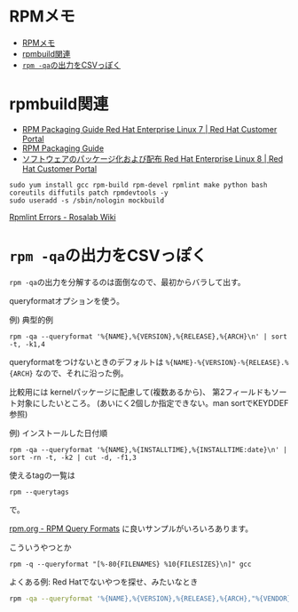# RPMメモ

- [RPMメモ](#rpm%e3%83%a1%e3%83%a2)
- [rpmbuild関連](#rpmbuild%e9%96%a2%e9%80%a3)
- [`rpm -qa`の出力をCSVっぽく](#rpm--qa%e3%81%ae%e5%87%ba%e5%8a%9b%e3%82%92csv%e3%81%a3%e3%81%bd%e3%81%8f)

# rpmbuild関連

- [RPM Packaging Guide Red Hat Enterprise Linux 7 | Red Hat Customer Portal](https://access.redhat.com/documentation/en-us/red_hat_enterprise_linux/7/html-single/rpm_packaging_guide/index)
- [RPM Packaging Guide](https://rpm-packaging-guide.github.io/)
- [ソフトウェアのパッケージ化および配布 Red Hat Enterprise Linux 8 | Red Hat Customer Portal](https://access.redhat.com/documentation/ja-jp/red_hat_enterprise_linux/8/html-single/packaging_and_distributing_software/index)


```
sudo yum install gcc rpm-build rpm-devel rpmlint make python bash coreutils diffutils patch rpmdevtools -y
sudo useradd -s /sbin/nologin mockbuild
```

[Rpmlint Errors - Rosalab Wiki](http://wiki.rosalab.ru/en/index.php/Rpmlint_Errors#subsys-not-used)

# `rpm -qa`の出力をCSVっぽく

`rpm -qa`の出力を分解するのは面倒なので、最初からバラして出す。

queryformatオプションを使う。

例) 典型的例
```
rpm -qa --queryformat '%{NAME},%{VERSION},%{RELEASE},%{ARCH}\n' | sort -t, -k1,4
```
queryformatをつけないときのデフォルトは
`%{NAME}-%{VERSION}-%{RELEASE}.%{ARCH}`
なので、それに沿った例。

比較用には
kernelパッケージに配慮して(複数あるから)、
第2フィールドもソート対象にしたいところ。
(あいにく2個しか指定できない。man sortでKEYDDEF参照)


例) インストールした日付順
```
rpm -qa --queryformat '%{NAME},%{INSTALLTIME},%{INSTALLTIME:date}\n' | sort -rn -t, -k2 | cut -d, -f1,3
```

使えるtagの一覧は
```
rpm --querytags
```
で。

[rpm.org - RPM Query Formats](https://rpm.org/user_doc/query_format.html) に良いサンプルがいろいろあります。

こういうやつとか
```
rpm -q --queryformat "[%-80{FILENAMES} %10{FILESIZES}\n]" gcc
```

よくある例: Red Hatでないやつを探せ、みたいなとき
```sh
rpm -qa --queryformat '%{NAME},%{VERSION},%{RELEASE},%{ARCH},"%{VENDOR}",%{NAME}-%{VERSION}-%{RELEASE}.%{ARCH}\n' | sort -i -t, -k1,4 | grep -vi 'Red Hat'
```



